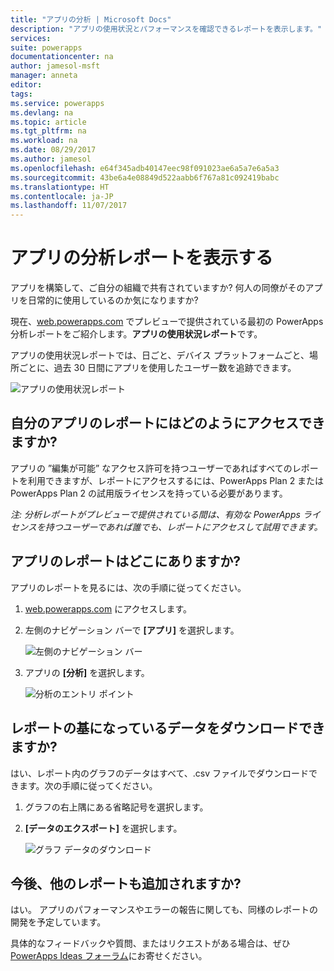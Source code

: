 ```yaml
---
title: "アプリの分析 | Microsoft Docs"
description: "アプリの使用状況とパフォーマンスを確認できるレポートを表示します。"
services: 
suite: powerapps
documentationcenter: na
author: jamesol-msft
manager: anneta
editor: 
tags: 
ms.service: powerapps
ms.devlang: na
ms.topic: article
ms.tgt_pltfrm: na
ms.workload: na
ms.date: 08/29/2017
ms.author: jamesol
ms.openlocfilehash: e64f345adb40147eec98f091023ae6a5a7e6a5a3
ms.sourcegitcommit: 43be6a4e08849d522aabb6f767a81c092419babc
ms.translationtype: HT
ms.contentlocale: ja-JP
ms.lasthandoff: 11/07/2017
---
```

# <a name="view-analytics-reports-for-your-app"></a>アプリの分析レポートを表示する
アプリを構築して、ご自分の組織で共有されていますか?  何人の同僚がそのアプリを日常的に使用しているのか気になりますか?

現在、[web.powerapps.com](1.md) でプレビューで提供されている最初の PowerApps 分析レポートをご紹介します。**アプリの使用状況レポート**です。

アプリの使用状況レポートでは、日ごと、デバイス プラットフォームごと、場所ごとに、過去 30 日間にアプリを使用したユーザー数を追跡できます。

![アプリの使用状況レポート](./media/app-analytics/analytics.png)

## <a name="how-do-i-get-access-to-my-apps-reports"></a>自分のアプリのレポートにはどのようにアクセスできますか?
アプリの ”編集が可能” なアクセス許可を持つユーザーであればすべてのレポートを利用できますが、レポートにアクセスするには、PowerApps Plan 2 または PowerApps Plan 2 の試用版ライセンスを持っている必要があります。

*注: 分析レポートがプレビューで提供されている間は、有効な PowerApps ライセンスを持つユーザーであれば誰でも、レポートにアクセスして試用できます。*

## <a name="where-do-i-find-my-apps-reports"></a>アプリのレポートはどこにありますか?
アプリのレポートを見るには、次の手順に従ってください。

1. [web.powerapps.com](1.md) にアクセスします。
2. 左側のナビゲーション バーで **[アプリ]** を選択します。
   
    ![左側のナビゲーション バー](./media/app-analytics/left-nav.png)
3. アプリの **[分析]** を選択します。
   
    ![分析のエントリ ポイント](./media/app-analytics/analytics-entry-point.png)

## <a name="can-i-download-the-data-behind-my-reports"></a>レポートの基になっているデータをダウンロードできますか?
はい、レポート内のグラフのデータはすべて、.csv ファイルでダウンロードできます。次の手順に従ってください。

1. グラフの右上隅にある省略記号を選択します。
2. **[データのエクスポート]** を選択します。
   
    ![グラフ データのダウンロード](./media/app-analytics/analytics-download.png)

## <a name="are-there-going-to-be-any-other-reports"></a>今後、他のレポートも追加されますか?
はい。 アプリのパフォーマンスやエラーの報告に関しても、同様のレポートの開発を予定しています。

具体的なフィードバックや質問、またはリクエストがある場合は、ぜひ [PowerApps Ideas フォーラム](2.md)にお寄せください。

[1]: https://web.powerapps.com
[2]: https://powerusers.microsoft.com/t5/PowerApps-Ideas/idb-p/PowerAppsIdeas
